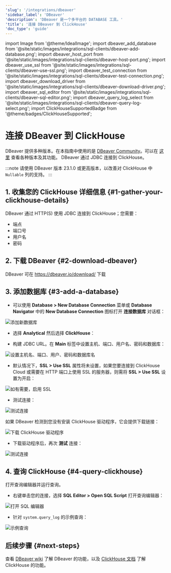 ```yaml
---
'slug': '/integrations/dbeaver'
'sidebar_label': 'DBeaver'
'description': 'DBeaver 是一个多平台的 DATABASE 工具。'
'title': '连接 DBeaver 到 ClickHouse'
'doc_type': 'guide'
---
```


import Image from '@theme/IdealImage';
import dbeaver_add_database from '@site/static/images/integrations/sql-clients/dbeaver-add-database.png';
import dbeaver_host_port from '@site/static/images/integrations/sql-clients/dbeaver-host-port.png';
import dbeaver_use_ssl from '@site/static/images/integrations/sql-clients/dbeaver-use-ssl.png';
import dbeaver_test_connection from '@site/static/images/integrations/sql-clients/dbeaver-test-connection.png';
import dbeaver_download_driver from '@site/static/images/integrations/sql-clients/dbeaver-download-driver.png';
import dbeaver_sql_editor from '@site/static/images/integrations/sql-clients/dbeaver-sql-editor.png';
import dbeaver_query_log_select from '@site/static/images/integrations/sql-clients/dbeaver-query-log-select.png';
import ClickHouseSupportedBadge from '@theme/badges/ClickHouseSupported';


# 连接 DBeaver 到 ClickHouse

<ClickHouseSupportedBadge/>

DBeaver 提供多种版本。在本指南中使用的是 [DBeaver Community](https://dbeaver.io/)。可以在 [这里](https://dbeaver.com/edition/) 查看各种版本及其功能。 DBeaver 通过 JDBC 连接到 ClickHouse。

:::note
请使用 DBeaver 版本 23.1.0 或更高版本，以改善对 ClickHouse 中 `Nullable` 列的支持。
:::

## 1. 收集您的 ClickHouse 详细信息 {#1-gather-your-clickhouse-details}

DBeaver 通过 HTTP(S) 使用 JDBC 连接到 ClickHouse；您需要：

- 端点
- 端口号
- 用户名
- 密码

## 2. 下载 DBeaver {#2-download-dbeaver}

DBeaver 可在 https://dbeaver.io/download/ 下载

## 3. 添加数据库 {#3-add-a-database}

- 可以使用 **Database > New Database Connection** 菜单或 **Database Navigator** 中的 **New Database Connection** 图标打开 **连接数据库** 对话框：

<Image img={dbeaver_add_database} size="md" border alt="添加新数据库" />

- 选择 **Analytical** 然后选择 **ClickHouse**：

- 构建 JDBC URL。在 **Main** 标签中设置主机、端口、用户名、密码和数据库：

<Image img={dbeaver_host_port} size="md" border alt="设置主机名、端口、用户、密码和数据库名" />

- 默认情况下，**SSL > Use SSL** 属性将未设置，如果您要连接到 ClickHouse Cloud 或需要在 HTTP 端口上使用 SSL 的服务器，则需将 **SSL > Use SSL** 设置为开启：

<Image img={dbeaver_use_ssl} size="md" border alt="如有需要，启用 SSL" />

- 测试连接：

<Image img={dbeaver_test_connection} size="md" border alt="测试连接" />

如果 DBeaver 检测到您没有安装 ClickHouse 驱动程序，它会提供下载链接：

<Image img={dbeaver_download_driver} size="md" border alt="下载 ClickHouse 驱动程序" />

- 下载驱动程序后，再次 **测试** 连接：

<Image img={dbeaver_test_connection} size="md" border alt="测试连接" />

## 4. 查询 ClickHouse {#4-query-clickhouse}

打开查询编辑器并运行查询。

- 右键单击您的连接，选择 **SQL Editor > Open SQL Script** 打开查询编辑器：

<Image img={dbeaver_sql_editor} size="md" border alt="打开 SQL 编辑器" />

- 针对 `system.query_log` 的示例查询：

<Image img={dbeaver_query_log_select} size="md" border alt="示例查询" />

## 后续步骤 {#next-steps}

查看 [DBeaver wiki](https://github.com/dbeaver/dbeaver/wiki) 了解 DBeaver 的功能，以及 [ClickHouse 文档](https://clickhouse.com/docs) 了解 ClickHouse 的功能。
